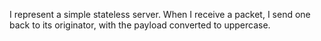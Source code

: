 I represent a simple stateless server. When I receive a packet, I send one back to its originator, with the payload converted to uppercase.